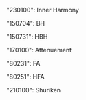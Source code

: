 "230100": Inner Harmony

"150704": BH

"150731": HBH

"170100": Attenuement

"80231": FA

"80251": HFA

"210100": Shuriken
